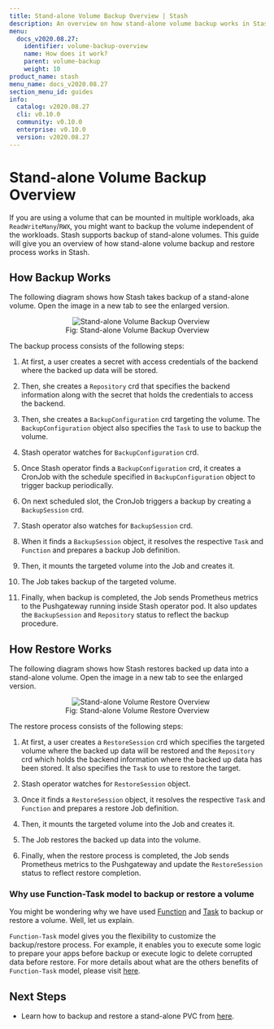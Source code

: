 ```yaml
---
title: Stand-alone Volume Backup Overview | Stash
description: An overview on how stand-alone volume backup works in Stash.
menu:
  docs_v2020.08.27:
    identifier: volume-backup-overview
    name: How does it work?
    parent: volume-backup
    weight: 10
product_name: stash
menu_name: docs_v2020.08.27
section_menu_id: guides
info:
  catalog: v2020.08.27
  cli: v0.10.0
  community: v0.10.0
  enterprise: v0.10.0
  version: v2020.08.27
---
```


# Stand-alone Volume Backup Overview

If you are using a volume that can be mounted in multiple workloads, aka `ReadWriteMany`/`RWX`, you might want to backup the volume independent of the workloads. Stash supports backup of stand-alone volumes. This guide will give you an overview of how stand-alone volume backup and restore process works in Stash.

## How Backup Works

The following diagram shows how Stash takes backup of a stand-alone volume. Open the image in a new tab to see the enlarged version.

<figure align="center">
  <img alt="Stand-alone Volume Backup Overview" src="/docs/v2020.08.27/images/guides/latest/volumes/volume_backup_overview.svg">
  <figcaption align="center">Fig: Stand-alone Volume Backup Overview</figcaption>
</figure>

The backup process consists of the following steps:

1. At first, a user creates a secret with access credentials of the backend where the backed up data will be stored.

2. Then, she creates a `Repository` crd that specifies the backend information along with the secret that holds the credentials to access the backend.

3. Then, she creates a `BackupConfiguration` crd targeting the volume. The `BackupConfiguration` object also specifies the `Task` to use to backup the volume.

4. Stash operator watches for `BackupConfiguration` crd.

5. Once Stash operator finds a `BackupConfiguration` crd, it creates a CronJob with the schedule specified in `BackupConfiguration` object to trigger backup periodically.

6. On next scheduled slot, the CronJob triggers a backup by creating a `BackupSession` crd.

7. Stash operator also watches for `BackupSession` crd.

8. When it finds a `BackupSession` object, it resolves the respective `Task` and `Function` and prepares a backup Job definition.

9. Then, it mounts the targeted volume into the Job and creates it.

10. The Job takes backup of the targeted volume.

11. Finally, when backup is completed, the Job sends Prometheus metrics to the Pushgateway running inside Stash operator pod. It also updates the `BackupSession` and `Repository` status to reflect the backup procedure.

## How Restore Works

The following diagram shows how Stash restores backed up data into a stand-alone volume. Open the image in a new tab to see the enlarged version.

<figure align="center">
  <img alt="Stand-alone Volume Restore Overview" src="/docs/v2020.08.27/images/guides/latest/volumes/volume_restore_overview.svg">
  <figcaption align="center">Fig: Stand-alone Volume Restore Overview</figcaption>
</figure>

The restore process consists of the following steps:

1. At first, a user creates a `RestoreSession` crd which specifies the targeted volume where the backed up data will be restored and the `Repository` crd which holds the backend information where the backed up data has been stored. It also specifies the `Task` to use to restore the target.

2. Stash operator watches for `RestoreSession` object.

3. Once it finds a `RestoreSession` object, it resolves the respective `Task` and `Function` and prepares a restore Job definition.

4. Then, it mounts the targeted volume into the Job and creates it.

5. The Job restores the backed up data into the volume.

6. Finally, when the restore process is completed, the Job sends Prometheus metrics to the Pushgateway and update the `RestoreSession` status to reflect restore completion.

### Why use Function-Task model to backup or restore a volume

You might be wondering why we have used [Function](/docs/v2020.08.27/concepts/crds/function) and [Task](/docs/v2020.08.27/concepts/crds/task) to backup or restore a volume. Well, let us explain.

`Function-Task` model gives you the flexibility to customize the backup/restore process. For example, it enables you to execute some logic to prepare your apps before backup or execute logic to delete corrupted data before restore. For more details about what are the others benefits of `Function-Task` model, please visit [here](/docs/v2020.08.27/concepts/crds/task##why-function-and-task).

## Next Steps

- Learn how to backup and restore a stand-alone PVC from [here](/docs/v2020.08.27/guides/latest/volumes/pvc).
